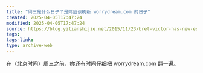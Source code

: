 ```yaml
---
title: "周三是什么日子？是妳应该刷新 worrydream.com 的日子"
created: 2025-04-05T17:47:24
modified: 2025-04-05T17:47:24
source: https://blog.yitianshijie.net/2015/11/23/bret-victor-has-new-essay-this-week/
tags:
tags-link:
type: archive-web
---
```

在（北京时间）周三之前，妳还有时间仔细把 worrydream.com 翻一遍。